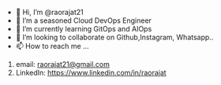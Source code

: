 - 👋 Hi, I’m @raorajat21
- 👀 I’m a seasoned Cloud DevOps Engineer
- 🌱 I’m currently learning GitOps and AIOps
- 💞️ I’m looking to collaborate on Github,Instagram, Whatsapp..
- 📫 How to reach me ...
1. email: raorajat21@gmail.com
2. LinkedIn: https://www.linkedin.com/in/raorajat


<!---
raorajat21/raorajat21 is a ✨ special ✨ repository because its `README.md` (this file) appears on your GitHub profile.
You can click the Preview link to take a look at your changes.
--->

